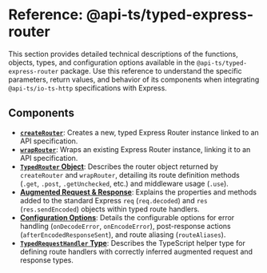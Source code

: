 # Reference: @api-ts/typed-express-router

This section provides detailed technical descriptions of the functions, objects, types,
and configuration options available in the `@api-ts/typed-express-router` package. Use
this reference to understand the specific parameters, return values, and behavior of its
components when integrating `@api-ts/io-ts-http` specifications with Express.

## Components

- [**`createRouter`**](./create-router): Creates a new, typed Express Router instance
  linked to an API specification.
- [**`wrapRouter`**](./wrap-router): Wraps an existing Express Router instance, linking
  it to an API specification.
- [**`TypedRouter` Object**](./typed-router): Describes the router object returned by
  `createRouter` and `wrapRouter`, detailing its route definition methods (`.get`,
  `.post`, `.getUnchecked`, etc.) and middleware usage (`.use`).
- [**Augmented Request & Response**](./request-response): Explains the properties and
  methods added to the standard Express `req` (`req.decoded`) and `res`
  (`res.sendEncoded`) objects within typed route handlers.
- [**Configuration Options**](./configuration): Details the configurable options for
  error handling (`onDecodeError`, `onEncodeError`), post-response actions
  (`afterEncodedResponseSent`), and route aliasing (`routeAliases`).
- [**`TypedRequestHandler` Type**](./typed-request-handler): Describes the TypeScript
  helper type for defining route handlers with correctly inferred augmented request and
  response types.
